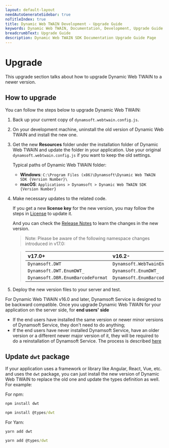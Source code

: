 ```yaml
---
layout: default-layout
needAutoGenerateSidebar: true
noTitleIndex: true
title: Dynamic Web TWAIN Development - Upgrade Guide
keywords: Dynamic Web TWAIN, Documentation, Development, Upgrade Guide
breadcrumbText: Upgrade Guide
description: Dynamic Web TWAIN SDK Documentation Upgrade Guide Page
---
```


# Upgrade

This upgrade section talks about how to upgrade Dynamic Web TWAIN to a newer version. 

## How to upgrade

You can follow the steps below to upgrade Dynamic Web TWAIN:

1. Back up your current copy of `dynamsoft.webtwain.config.js`.

2. On your development machine, uninstall the old version of Dynamic Web TWAIN and install the new one.

3. Get the new **Resources** folder under the installation folder of Dynamic Web TWAIN and update the folder in your application. Use your original `dynamsoft.webtwain.config.js` if you want to keep the old settings. 

    Typical paths of Dynamic Web TWAIN folder:

   * **Windows**: `C:\Program Files (x86)\Dynamsoft\Dynamic Web TWAIN SDK {Version Number}\`
   * **macOS**: `Applications > Dynamsoft > Dynamic Web TWAIN SDK {Version Number}`

4. Make necessary updates to the related code.

    If you get a new **license key** for the new version, you may follow the steps in <a href="{{site.info}}about/license.html">License</a> to update it.

    And you can check the <a href="{{site.info}}schedule/stable.html">Release Notes</a> to learn the changes in the new version.

    > Note: Please be aware of the following namespace changes introduced in v17.0:

    > | v17.0+ |v16.2- |
    > |:-|:-|
    > |`Dynamsoft.DWT` |`Dynamsoft.WebTwainEnv`|
    > |`Dynamsoft.DWT.EnumDWT_` |`Dynamsoft.EnumDWT_`|
    > |`Dynamsoft.DBR.EnumBarcodeFormat` |`Dynamsoft.EnumBarcodeFormat`|

5. Deploy the new version files to your server and test. 

For Dynamic Web TWAIN v16.0 and later, Dynamsoft Service is designed to be backward compatible. Once you upgrade Dynamic Web TWAIN for your application on the server side, for **end users' side**

- If the end users have installed the same version or newer minor versions of Dynamsoft Service, they don't need to do anything;
- If the end users have never installed Dynamsoft Service, have an older version or a different newer major version of it, they will be required to do a reinstallation of Dynamsoft Service. The process is described <a href="{{site.indepth}}deployment/service.html#how-to-install-dwt">here</a>  

## Update `dwt` package

If your application uses a framework or library like Angular, React, Vue, etc. and uses the `dwt` package, you can just install the new version of Dynamic Web TWAIN to replace the old one and update the types definition as well. For example:

For npm:

``` cmd
npm install dwt
```

``` cmd
npm install @types/dwt
```

For Yarn:

``` cmd
yarn add dwt
```

``` cmd
yarn add @types/dwt
```
